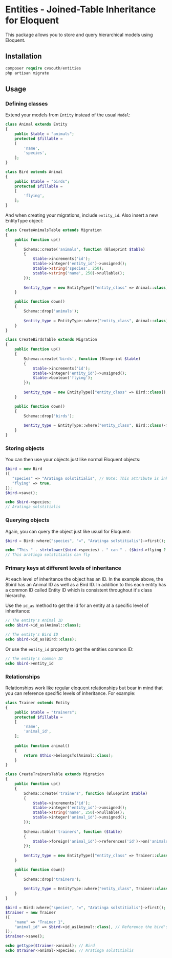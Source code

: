 # Entities - Joined-Table Inheritance for Eloquent

This package allows you to store and query hierarchical models using Eloquent.

## Installation

```php
composer require cvsouth/entities
php artisan migrate
```

## Usage

### Defining classes

Extend your models from `Entity` instead of the usual `Model`:

```php
class Animal extends Entity
{
    public $table = "animals";
    protected $fillable =
    [
        'name',
        'species',
    ];
}
```

```php
class Bird extends Animal
{
    public $table = "birds";
    protected $fillable =
    [
        'flying',
    ];
}
```

And when creating your migrations, include `entity_id`. Also insert a new EntityType object:

```php
class CreateAnimalsTable extends Migration
{
    public function up()
    {
        Schema::create('animals', function (Blueprint $table)
        {
            $table->increments('id');
            $table->integer('entity_id')->unsigned();
            $table->string('species', 250);
            $table->string('name', 250)->nullable();
        });
        
        $entity_type = new EntityType(["entity_class" => Animal::class]); $entity_type->save();
    }

    public function down()
    {
        Schema::drop('animals');
                
        $entity_type = EntityType::where("entity_class", Animal::class)->first(); if($entity_type) EntityType::destroy([$entity_type->id]);
    }
}
```

```php
class CreateBirdsTable extends Migration
{
    public function up()
    {
        Schema::create('birds', function (Blueprint $table)
        {
            $table->increments('id');
            $table->integer('entity_id')->unsigned();
            $table->boolean('flying');
        });
        
        $entity_type = new EntityType(["entity_class" => Bird::class]); $entity_type->save();
    }

    public function down()
    {
        Schema::drop('birds');
        
        $entity_type = EntityType::where("entity_class", Bird::class)->first(); if($entity_type) EntityType::destroy([$entity_type->id]);
    }
}
```

### Storing objects

You can then use your objects just like normal Eloquent objects:

```php
$bird = new Bird
([
   "species" => "Aratinga solstitialis", // Note: This attribute is inherited from Animal
   "flying" => true,
]);
$bird->save();

echo $bird->species;
// Aratinga solstitialis
```

### Querying objects

Again, you can query the object just like usual for Eloquent:

```php
$bird = Bird::where("species", "=", "Aratinga solstitialis")->first();

echo "This " . strtolower($bird->species) . " can " . ($bird->flying ? "" : "not ") . "fly";
// This aratinga solstitialis can fly 
```

### Primary keys at different levels of inheritance

At each level of inheritance the object has an ID. In the example above, the $bird has an Animal ID as well as a Bird ID. In addition to this each entity has a common ID called Entity ID which is consistent throughout it's class hierarchy.

Use the `id_as` method to get the id for an entity at a specific level of inheritance:

```php
// The entity's Animal ID
echo $bird->id_as(Animal::class);

// The entity's Bird ID
echo $bird->id_as(Bird::class);
```

Or use the `entity_id` property to get the entities common ID:

```php
// The entity's common ID
echo $bird->entity_id
```

### Relationships

Relationships work like regular eloquent relationships but bear in mind that you can reference specific levels of inheritance. For example:

```php
class Trainer extends Entity
{
    public $table = "trainers";
    protected $fillable =
    [
        'name',
        'animal_id',
    ];
    
    public function animal()
    {
        return $this->belongsTo(Animal::class);
    }
}
```

```php
class CreateTrainersTable extends Migration
{
    public function up()
    {
        Schema::create('trainers', function (Blueprint $table)
        {
            $table->increments('id');
            $table->integer('entity_id')->unsigned();
            $table->string('name', 250)->nullable();
            $table->integer('animal_id')->unsigned();
        });
        
        Schema::table('trainers', function ($table)
        {
            $table->foreign('animal_id')->references('id')->on('animals')->onDelete('cascade');
        });
        
        $entity_type = new EntityType(["entity_class" => Trainer::class]); $entity_type->save();
    }

    public function down()
    {
        Schema::drop('trainers');
                
        $entity_type = EntityType::where("entity_class", Trainer::class)->first(); if($entity_type) EntityType::destroy([$entity_type->id]);
    }
}
```

```php
$bird = Bird::where("species", "=", "Aratinga solstitialis")->first();
$trainer = new Trainer
([
    "name" => "Trainer 1",
    "animal_id" => $bird->id_as(Animal::class), // Reference the bird's Animal ID
]);
$trainer->save();

echo gettype($trainer->animal); // Bird
echo $trainer->animal->species; // Aratinga solstitialis
```
